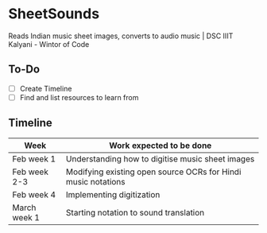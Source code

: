 # SheetSounds
Reads Indian music sheet images, converts to audio music | DSC IIIT Kalyani - Wintor of Code

## To-Do
- [ ] Create Timeline
- [ ] Find and list resources to learn from

## Timeline

| Week  | Work expected to be done |
| ------------- | ------------- |
| Feb week 1  | Understanding how to digitise music sheet images  |
| Feb week 2-3  | Modifying existing open source OCRs for Hindi music notations  |
| Feb week 4 | Implementing digitization |
| March week 1 | Starting notation to sound translation |
